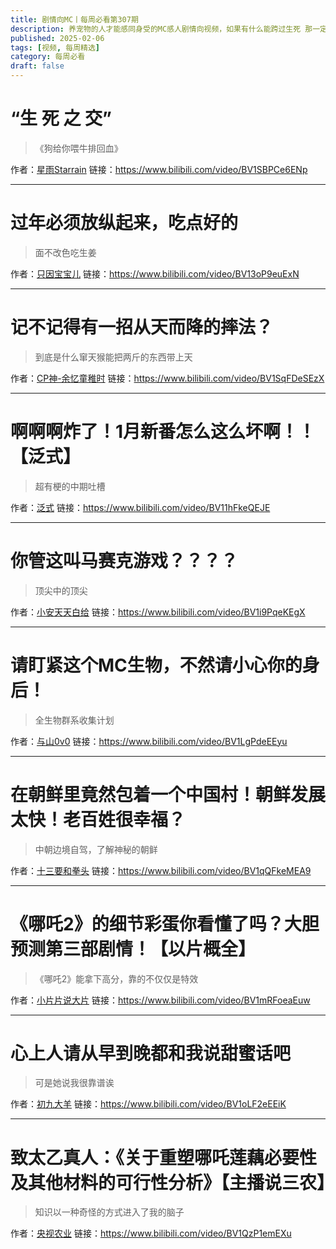 ```yaml
---
title: 剧情向MC丨每周必看第307期
description: 养宠物的人才能感同身受的MC感人剧情向视频，如果有什么能跨过生死 那一定就是爱吧
published: 2025-02-06
tags: [视频, 每周精选]
category: 每周必看
draft: false
---
```


# “生 死 之 交”
> 《狗给你喂牛排回血》

作者：[星雨Starrain](https://space.bilibili.com/1042277203)
链接：https://www.bilibili.com/video/BV1SBPCe6ENp

---

# 过年必须放纵起来，吃点好的
> 面不改色吃生姜

作者：[只因宝宝儿](https://space.bilibili.com/1051357359)
链接：https://www.bilibili.com/video/BV13oP9euExN

---

# 记不记得有一招从天而降的摔法？
> 到底是什么窜天猴能把两斤的东西带上天

作者：[CP神-余忆童稚时](https://space.bilibili.com/3546587726875602)
链接：https://www.bilibili.com/video/BV1SqFDeSEzX

---

# 啊啊啊炸了！1月新番怎么这么坏啊！！【泛式】
> 超有梗的中期吐槽

作者：[泛式](https://space.bilibili.com/63231)
链接：https://www.bilibili.com/video/BV11hFkeQEJE

---

# 你管这叫马赛克游戏？？？？
> 顶尖中的顶尖

作者：[小安天天白给](https://space.bilibili.com/1497146505)
链接：https://www.bilibili.com/video/BV1i9PqeKEgX

---

# 请盯紧这个MC生物，不然请小心你的身后！
> 全生物群系收集计划

作者：[与山0v0](https://space.bilibili.com/26240675)
链接：https://www.bilibili.com/video/BV1LgPdeEEyu

---

# 在朝鲜里竟然包着一个中国村！朝鲜发展太快！老百姓很幸福？
> 中朝边境自驾，了解神秘的朝鲜

作者：[十三要和拳头](https://space.bilibili.com/389400079)
链接：https://www.bilibili.com/video/BV1qQFkeMEA9

---

# 《哪吒2》的细节彩蛋你看懂了吗？大胆预测第三部剧情！【以片概全】
> 《哪吒2》能拿下高分，靠的不仅仅是特效

作者：[小片片说大片](https://space.bilibili.com/10119428)
链接：https://www.bilibili.com/video/BV1mRFoeaEuw

---

# 心上人请从早到晚都和我说甜蜜话吧
> 可是她说我很靠谱诶

作者：[初九大羊](https://space.bilibili.com/1525071213)
链接：https://www.bilibili.com/video/BV1oLF2eEEiK

---

# 致太乙真人：《关于重塑哪吒莲藕必要性及其他材料的可行性分析》【主播说三农】
> 知识以一种奇怪的方式进入了我的脑子

作者：[央视农业](https://space.bilibili.com/1343321779)
链接：https://www.bilibili.com/video/BV1QzP1emEXu

